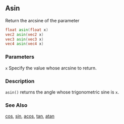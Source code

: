 ## Asin
Return the arcsine of the parameter

```glsl
float asin(float x)  
vec2 asin(vec2 x)  
vec3 asin(vec3 x)  
vec4 asin(vec4 x)
```

### Parameters
```x``` Specify the value whose arcsine to return.

### Description
```asin()``` returns the angle whose trigonometric sine is ```x```.

<div class="simpleFunction" data="y = asin(x); "></div>

### See Also
[cos](index.html#cos.md), [sin](index.html#sin.md), [acos](index.html#acos.md), [tan](index.html#tan.md), [atan](index.html#atan.md)